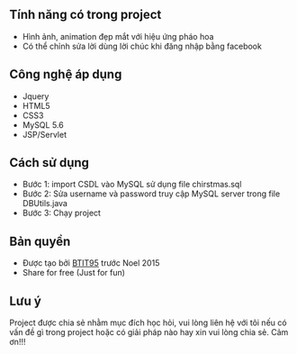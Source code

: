 ## Tính năng có trong project
- Hình ảnh, animation đẹp mắt với hiệu ứng pháo hoa
- Có thể chỉnh sửa lời dùng lời chúc khi đăng nhập bằng facebook

## Công nghệ áp dụng
- Jquery
- HTML5
- CSS3
- MySQL 5.6
- JSP/Servlet

## Cách sử dụng
- Bước 1: import CSDL vào MySQL sử dụng file chirstmas.sql
- Bước 2: Sửa username và password truy cập MySQL server trong file DBUtils.java
- Bước 3: Chạy project

## Bản quyền
- Được tạo bởi [BTIT95] trước Noel 2015
- Share for free (Just for fun)

## Lưu ý
Project được chia sẻ nhằm mục đích học hỏi, vui lòng liên hệ với tôi nếu có vấn đề gì trong project hoặc có giải pháp nào hay xin vui lòng chia sẻ. Cảm ơn!!!

[//]:#

[BTIT95]: <https://www.facebook.com/baotoan95>